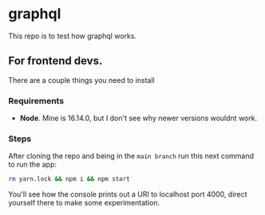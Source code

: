 # graphql
This repo is to test how graphql works.

## For frontend devs.

There are a couple things you need to install

### Requirements

- **Node**. Mine is 16.14.0, but I don't see why newer versions wouldnt work.

### Steps

After cloning the repo and being in the `main branch` run this next command to run the app:

```bash
rm yarn.lock && npm i && npm start
```

You'll see how the console prints out a URI to localhost port 4000, direct yourself there to make some experimentation.
